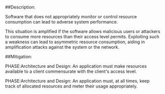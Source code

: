##Description:

Software that does not appropriately monitor or control resource consumption can lead to adverse system performance.

This situation is amplified if the software allows malicious users or attackers to consume more resources than their access level permits. Exploiting such a weakness can lead to asymmetric resource consumption, aiding in amplification attacks against the system or the network.

##Mitigation:


PHASE:Architecture and Design:
An application must make resources available to a client commensurate with the client's access level.

PHASE:Architecture and Design:
An application must, at all times, keep track of allocated resources and meter their usage appropriately.


